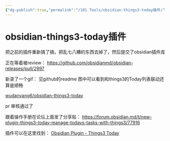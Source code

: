 ```yaml
---
{"dg-publish":true,"permalink":"/101 Tools/obsidian-things3-today插件/","noteIcon":"","created":"2024-01-29T14:23:53+08:00","updated":"2024-03-03T21:25:54+08:00"}
---
```



# obsidian-things3-today插件

把之前的插件重新搞了搞，把乱七八糟的东西去掉了，然后提交了obsidian插件库

正在等着被review： https://github.com/obsidianmd/obsidian-releases/pull/2997

新录了一个gif：
见github的readme
图中可以看到和things3的Today列表联动还算是顺畅

[wudanyang6/obsidian-things3-today](https://github.com/wudanyang6/obsidian-things3-today?tab=readme-ov-file)

pr 审核通过了

跟着操作手册在论坛上面发了分享贴： https://forum.obsidian.md/t/new-plugin-things3-today-manage-todays-tasks-with-things3/77916

插件可以在这里找到： [Obsidian Plugin - Things3 Today](https://obsidian.md/plugins?id=things3-today)